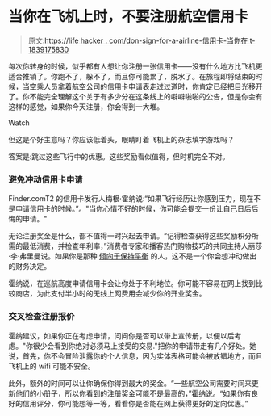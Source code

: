 # 当你在飞机上时，不要注册航空信用卡

> 原文:[https://life hacker . com/don-sign-for-a-airline-信用卡-当你在 t-1839175830](https://lifehacker.com/dont-sign-up-for-an-airline-credit-card-when-youre-on-t-1839175830)

每次你转身的时候，似乎都有人想让你注册一张信用卡——没有什么地方比飞机更适合推销了。你跑不了，躲不了，而且你可能累了，脱水了。在旅程即将结束的时候，当空乘人员拿着航空公司的信用卡申请表走过过道时，你肯定已经把目光移开了。你不能完全理解这个关于有多少分在这条线上的噼噼啪啪的公告，但是你会有这样的感觉，如果你今天注册，你会得到一大堆。

Watch

但这是个好主意吗？你应该低着头，眼睛盯着飞机上的杂志填字游戏吗？

答案是:跳过这些飞行中的优惠。这些奖励看似值得，但时机完全不对。

### 避免冲动信用卡申请

Finder.comT2 的信用卡发行人梅根·霍纳说:“如果飞行经历让你感到压力，现在不是申请信用卡的时候。”。"当你心情不好的时候，你可能会提交一份让自己日后后悔的申请。"

无论注册奖金是什么，都不值得一时兴起去申请。“记得检查获得这些奖励积分所需的最低消费，并检查年利率，”消费者专家和播客热门购物技巧的共同主持人丽莎·李·弗里曼说。如果你是那种 [倾向于保持平衡](https://lifehacker.com/dont-pay-credit-card-fees-just-for-the-cash-back-reward-1838628682) 的人，这不是一个你会想冲动做出的财务决定。

霍纳说，在巡航高度申请信用卡会让你处于不利地位。你可能不容易在网上找到比较商店，为此支付半小时的无线上网费用会减少你的开业奖金。

### 交叉检查注册报价

霍纳建议，如果你正在考虑申请，问问你是否可以带上宣传册，以便以后考虑。"你很少会看到你绝对必须马上接受的交易."把你的申请带走有几个好处。她说，首先，你不会冒险泄露你的个人信息，因为实体表格可能会被放错地方，而且飞机上的 wifi 可能不安全。

此外，额外的时间可以让你确保你得到最大的奖金。“一些航空公司需要时间来更新他们的小册子，所以你看到的注册奖金可能不是最高的，”霍纳说。“如果你有良好的信用评分，你可能想等一等，看看你是否能在网上获得更好的定向优惠。”